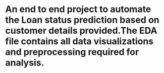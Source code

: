 # An end to end project to automate the Loan status prediction based on customer details provided.The EDA file contains all data visualizations and preprocessing required for analysis.
